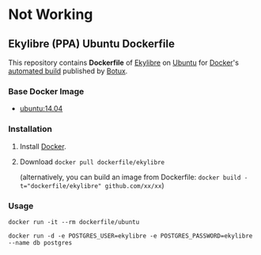 # Not Working #

## Ekylibre (PPA) Ubuntu Dockerfile


This repository contains **Dockerfile** of [Ekylibre](http://www.ekylibre.org/) on [Ubuntu](http://www.ubuntu.com/) for [Docker](https://www.docker.com/)'s [automated build](https://registry.hub.docker.com/u/dockerfile/ubuntu/) published by [Botux](http://botux.fr).


### Base Docker Image

* [ubuntu:14.04](https://registry.hub.docker.com/u/library/ubuntu/)


### Installation

1. Install [Docker](https://www.docker.com/).

2. Download `docker pull dockerfile/ekylibre`

   (alternatively, you can build an image from Dockerfile: `docker build -t="dockerfile/ekylibre" github.com/xx/xx`)


### Usage

    docker run -it --rm dockerfile/ubuntu

    docker run -d -e POSTGRES_USER=ekylibre -e POSTGRES_PASSWORD=ekylibre --name db postgres
